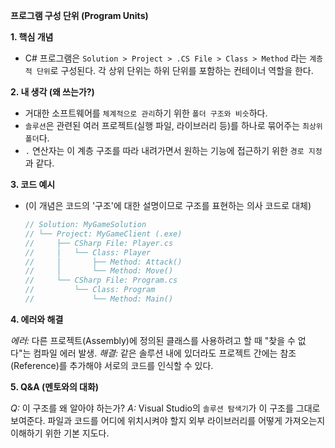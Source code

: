 **프로그램 구성 단위 (Program Units)**

**1. 핵심 개념**

* C# 프로그램은 `Solution > Project > .CS File > Class > Method` 라는 `계층적 단위`로 구성된다. 각 상위 단위는 하위 단위를 포함하는 컨테이너 역할을 한다.


**2. 내 생각 (왜 쓰는가?)**

* 거대한 소프트웨어를 `체계적으로 관리`하기 위한 `폴더 구조와 비슷`하다.
* `솔루션`은 관련된 여러 프로젝트(실행 파일, 라이브러리 등)를 하나로 묶어주는 `최상위 폴더`다.
* `.` 연산자는 이 계층 구조를 따라 내려가면서 원하는 기능에 접근하기 위한 `경로 지정`과 같다.


**3. 코드 예시**

*   (이 개념은 코드의 '구조'에 대한 설명이므로 구조를 표현하는 의사 코드로 대체)
    ```csharp
    // Solution: MyGameSolution
    // └── Project: MyGameClient (.exe)
    //     ├── CSharp File: Player.cs
    //     │   └── Class: Player
    //     │       ├── Method: Attack()
    //     │       └── Method: Move()
    //     └── CSharp File: Program.cs
    //         └── Class: Program
    //             └── Method: Main()
    ```

**4. 에러와 해결**

*에러:* 다른 프로젝트(Assembly)에 정의된 클래스를 사용하려고 할 때 "찾을 수 없다"는 컴파일 에러 발생.
*해결:* 같은 솔루션 내에 있더라도 프로젝트 간에는 참조(Reference)를 추가해야 서로의 코드를 인식할 수 있다.


**5. Q&A (멘토와의 대화)**

*Q:* 이 구조를 왜 알아야 하는가?
*A:* Visual Studio의 `솔루션 탐색기`가 이 구조를 그대로 보여준다. 파일과 코드를 어디에 위치시켜야 할지 외부 라이브러리를 어떻게 가져오는지 이해하기 위한 기본 지도다.
